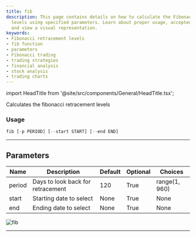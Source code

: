 ```yaml
---
title: fib
description: This page contains details on how to calculate the Fibonacci retracement
  levels using specified parameters. Learn about proper usage, accepted parameters,
  and view a visual representation.
keywords:
- Fibonacci retracement levels
- fib function
- parameters
- Fibonacci trading
- trading strategies
- financial analysis
- stock analysis
- trading charts
---
```


import HeadTitle from '@site/src/components/General/HeadTitle.tsx';

<HeadTitle title="fib - Ta - Crypto - Reference | OpenBB Terminal Docs" />

Calculates the fibonacci retracement levels

### Usage

```python
fib [-p PERIOD] [--start START] [--end END]
```

---

## Parameters

| Name | Description | Default | Optional | Choices |
| ---- | ----------- | ------- | -------- | ------- |
| period | Days to look back for retracement | 120 | True | range(1, 960) |
| start | Starting date to select | None | True | None |
| end | Ending date to select | None | True | None |

![fib](https://user-images.githubusercontent.com/46355364/154310727-81a1eab3-5565-42c7-8b47-4f80288dd700.png)

---
